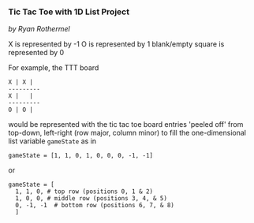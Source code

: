 ### Tic Tac Toe with 1D List Project
*by Ryan Rothermel*



X is represented by -1
O is represented by 1
blank/empty square is represented by 0

For example, the TTT board

```
X | X |
---------
X |   |
---------
O | O |
```

would be represented with the tic tac toe board entries 'peeled off' from top-down, left-right (row major, column minor) to fill the one-dimensional list variable `gameState` as in

`gameState = [1, 1, 0, 1, 0, 0, 0, -1, -1]`

or

```
gameState = [
  1, 1, 0, # top row (positions 0, 1 & 2)
  1, 0, 0, # middle row (positions 3, 4, & 5)
  0, -1, -1  # bottom row (positions 6, 7, & 8)
  ]
